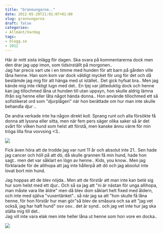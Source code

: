 ```yaml
---
title: "Grannungarna.."
date: 2012-05-20T21:01:07+01:00
slug: grannungarna
draft: false
categories:
- Allmänt/Vardag
tags:
- blogg.se
- 2012
---
```

Här är mitt sista inlägg för dagen. Ska svara på kommentarerna dock men den drar jag upp imon, som tidsinställt på morgonen..  
Jag har precis vart ute i en timme med hunden för att barn på gården ville låna henne. Han som kom var dock väldigt mycket för ung för det och då bestämde jag mig för att hänga med ut istället.. Det gick hyfsat bra.. Men jag kände mig inte riktigt lugn med det.. En tjej var jätteduktig dock och henne kan jag tillochmed låna ut hunden till utan uppsyn, hon skulle aldrig lämna ifrån sig henne eller låta något hända donna.. Hon använde tillochmed ett så sofistikerat ord som "djurplågeri" när hon berättade om hur man inte skulle behandla djur ..  
  
De andra verkade inte ha någon direkt koll. Sprang runt och alla försökte få donna att lyssna eller sitta, men när fem pers säger olika saker så är det svårt för vilken hund som helst att förstå, men kanske ännu värre för min tröga lilla fina vovvsing <3..  
  
![](/assets/images/blogg.se/wp_002119_203418249.jpg)  
  
Fick även höra att de trodde jag var runt 11 år och absolut inte 21.. Sen hade jag cancer och höll på att dö, då skulle grannen få min hund, hade hon sagt.. men det var såklart en lögn av henne.. Kids, you know.. Men jag förklarade för de allihopa att jag inte hållerpå att dö och jag absolut inte lovat bort min hund.  
  
Jag hoppas att de blev nöjda.. Men att de förstår att man inte kan beté sig hur som helst med ett djur.. Och så sa jag att "ni är nästan för unga allihopa, man måste vara lite äldre" men då blev dom såklart helt fixed med åldern, och inte med själva "vuxentänket".. så när jag sa att "hon skulle få låna henne, för hon förstår hur man gör"så blev de småsura och sa att "jag vet också, jag har haft hund" osv osv.. det är synd.. och jag vet inte hur jag ska ställa mig till det..  
Jag vill inte vara elak men inte heller låna ut henne som hon vore en docka..  
  
  
![](/assets/images/blogg.se/wp_002111_203418392.jpg)